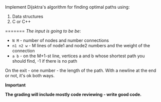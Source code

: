 Implement Dijsktra's algorithm for finding optimal paths using:
 1. Data structures
 2. C or C++


=======
 *The input is going to be be*:
- `N M` - number of nodes and number connections 
- `n1 n2 w` - M lines of node1 and node2 numbers and the weight of the connection
- `a b` - on the M+1-st line, vertices a and b whose shortest path you should find, -1 if there is no path

On the exit - one number - the length of the path. With a newline at the end or not, it's ok both ways.

**Important**

**The grading will include mostly code reviewing - write good code.**
